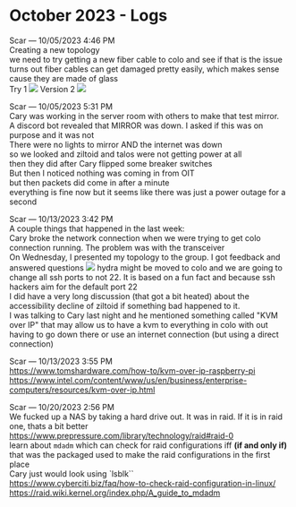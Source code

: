 # October 2023 - Logs

Scar — 10/05/2023 4:46 PM<br>
Creating a new topology<br>
we need to try getting a new fiber cable to colo and see if that is the issue<br>
turns out fiber cables can get damaged pretty easily, which makes sense cause they are made of glass<br>
Try 1
<image src="../media/topov1.jpg"  controls></image>
Version 2
<image src="../media/topov2.jpg"  controls></image>

Scar — 10/05/2023 5:31 PM<br>
Cary was working in the server room with others to make that test mirror.<br>
A discord bot revealed that MIRROR was down. I asked if this was on purpose and it was not<br>
There were no lights to mirror AND the internet was down<br>
so we looked and ziltoid and talos were not getting power at all<br>
then they did after Cary flipped some breaker switches<br>
But then I noticed nothing was coming in from OIT<br>
but then packets did come in after a minute<br>
everything is fine now but it seems like there was just a power outage for a second

Scar — 10/13/2023 3:42 PM<br>
A couple things that happened in the last week:<br>
Cary broke the network connection when we were trying to get colo connection running. The problem was with the transceiver<br>
On Wednesday, I presented my topology to the group. I got feedback and answered questions
<image src="../media/finaltopo.jpg"  controls></image>
hydra might be moved to colo and we are going to change all ssh ports to not 22. It is based on a fun fact and because ssh hackers aim for the default port 22<br>
I did have a very long discussion (that got a bit heated) about the accessibility decline of ziltoid if something bad happened to it.<br>
I was talking to Cary last night and he mentioned something called "KVM over IP" that may allow us to have a kvm to everything in colo with out having to go down there or use an internet connection (but using a direct connection)

Scar — 10/13/2023 3:55 PM<br>
https://www.tomshardware.com/how-to/kvm-over-ip-raspberry-pi<br>
https://www.intel.com/content/www/us/en/business/enterprise-computers/resources/kvm-over-ip.html

Scar — 10/20/2023 2:56 PM<br>
We fucked up a NAS by taking a hard drive out. It was in raid. If it is in raid one, thats a bit better<br>
https://www.prepressure.com/library/technology/raid#raid-0<br>
learn about `mdadm` which can check for raid configurations iff <b>(if and only if)</b> that was the packaged used to make the raid configurations in the first place<br>
Cary just would look using `lsblk``<br>
https://www.cyberciti.biz/faq/how-to-check-raid-configuration-in-linux/<br>
https://raid.wiki.kernel.org/index.php/A_guide_to_mdadm
